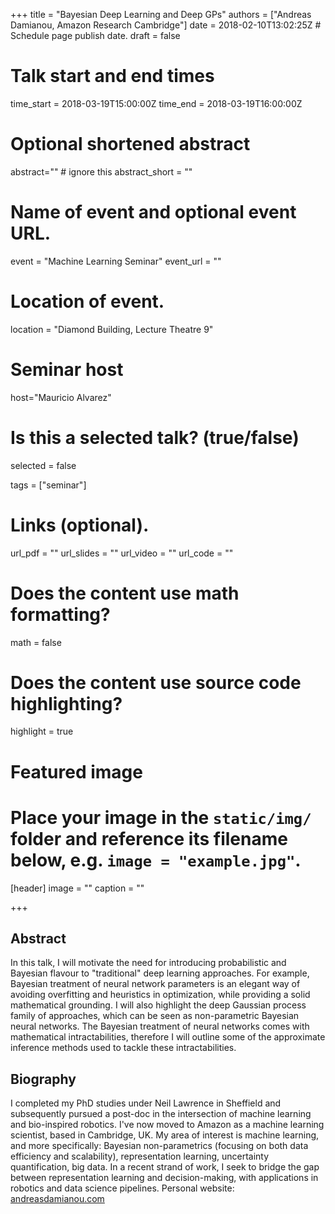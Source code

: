 +++
title = "Bayesian Deep Learning and Deep GPs"
authors = ["Andreas Damianou, Amazon Research Cambridge"]
date = 2018-02-10T13:02:25Z  # Schedule page publish date.
draft = false

# Talk start and end times
time_start = 2018-03-19T15:00:00Z
time_end = 2018-03-19T16:00:00Z

# Optional shortened abstract
abstract="" # ignore this
abstract_short = ""

# Name of event and optional event URL.
event = "Machine Learning Seminar"
event_url = ""

# Location of event.
location = "Diamond Building, Lecture Theatre 9"

# Seminar host
host="Mauricio Alvarez"

# Is this a selected talk? (true/false)
selected = false

tags = ["seminar"]

# Links (optional).
url_pdf = ""
url_slides = ""
url_video = ""
url_code = ""

# Does the content use math formatting?
math = false

# Does the content use source code highlighting?
highlight = true

# Featured image
# Place your image in the `static/img/` folder and reference its filename below, e.g. `image = "example.jpg"`.
[header]
image = ""
caption = ""

+++

## Abstract

In this talk, I will motivate the need for introducing probabilistic and Bayesian flavour to "traditional" deep learning approaches. For example, Bayesian treatment of neural network parameters is an elegant way of avoiding overfitting and heuristics in optimization, while providing a solid mathematical grounding. I will also highlight the deep Gaussian process family of approaches, which can be seen as non-parametric Bayesian neural networks. The Bayesian treatment of neural networks comes with mathematical intractabilities, therefore I will outline some of the approximate inference methods used to tackle these intractabilities.

## Biography

I completed my PhD studies under Neil Lawrence in Sheffield and subsequently pursued a post-doc in the intersection of machine learning and bio-inspired robotics. I've now moved to Amazon as a machine learning scientist, based in Cambridge, UK. My area of interest is machine learning, and more specifically: Bayesian non-parametrics (focusing on both data efficiency and scalability), representation learning, uncertainty quantification, big data. In a recent strand of work, I seek to bridge the gap between representation learning and decision-making, with applications in robotics and data science pipelines. Personal website: [andreasdamianou.com](http://andreasdamianou.com)
